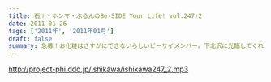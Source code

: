 ```yaml
---
title: 石川・ホンマ・ぶるんのBe-SIDE Your Life! vol.247-2
date: 2011-01-26
tags: ['2011年', '2011年01月']
draft: false
summary: 急募！お化粧はさすがにできないらしいビーサイメンバー。下北沢に光臨してくれるメーキャッパーがほしいのです。まじで。NAMAE
---
```


http://project-phi.ddo.jp/ishikawa/ishikawa247_2.mp3
